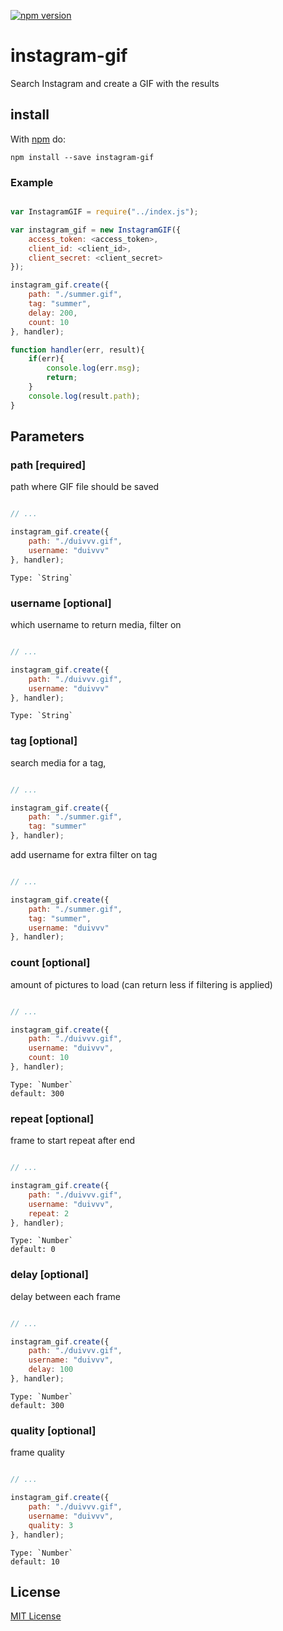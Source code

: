 [![npm version](http://img.shields.io/npm/v/instagram-gif.svg?style=flat)](https://www.npmjs.org/package/instagram-gif)

# instagram-gif

Search Instagram and create a GIF with the results

## install

With [npm](http://npmjs.org) do:

```
npm install --save instagram-gif
```

### Example

```javascript

var InstagramGIF = require("../index.js");

var instagram_gif = new InstagramGIF({
	access_token: <access_token>,
	client_id: <client_id>,
	client_secret: <client_secret>
});

instagram_gif.create({
	path: "./summer.gif",
	tag: "summer",
	delay: 200,
	count: 10
}, handler);

function handler(err, result){
	if(err){
		console.log(err.msg);
		return;
	}
	console.log(result.path);
}
```

## Parameters

### path [required]

path where GIF file should be saved


```javascript

// ...

instagram_gif.create({
	path: "./duivvv.gif",
	username: "duivvv"
}, handler);

```

    Type: `String`

### username [optional]

which username to return media, filter on

```javascript

// ...

instagram_gif.create({
	path: "./duivvv.gif",
	username: "duivvv"
}, handler);

```

    Type: `String`

### tag [optional]

search media for a tag,

```javascript

// ...

instagram_gif.create({
	path: "./summer.gif",
	tag: "summer"
}, handler);

```

add username for extra filter on tag

```javascript

// ...

instagram_gif.create({
	path: "./summer.gif",
	tag: "summer",
	username: "duivvv"
}, handler);

```

### count [optional]

amount of pictures to load (can return less if filtering is applied)

```javascript

// ...

instagram_gif.create({
	path: "./duivvv.gif",
	username: "duivvv",
	count: 10
}, handler);

```

    Type: `Number`
    default: 300

### repeat [optional]

frame to start repeat after end

```javascript

// ...

instagram_gif.create({
	path: "./duivvv.gif",
	username: "duivvv",
	repeat: 2
}, handler);

```

    Type: `Number`
    default: 0

### delay [optional]

delay between each frame

```javascript

// ...

instagram_gif.create({
	path: "./duivvv.gif",
	username: "duivvv",
	delay: 100
}, handler);

```

    Type: `Number`
    default: 300

### quality [optional]

frame quality

```javascript

// ...

instagram_gif.create({
	path: "./duivvv.gif",
	username: "duivvv",
	quality: 3
}, handler);

```

    Type: `Number`
    default: 10

## License

[MIT License](http://en.wikipedia.org/wiki/MIT_License)
